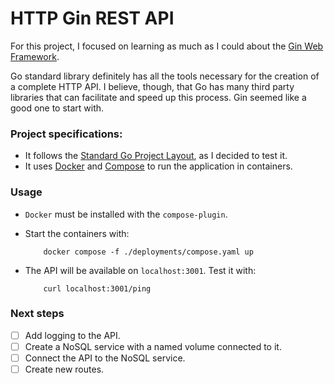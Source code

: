 # HTTP Gin REST API

For this project, I focused on learning as much as I could about the [Gin Web Framework](https://github.com/gin-gonic/gin). 

Go standard library definitely has all the tools necessary for the creation of a complete HTTP API. I believe, though, that Go has many third party libraries that can facilitate and speed up this process. Gin seemed like a good one to start with.

### Project specifications:

- It follows the [Standard Go Project Layout](https://github.com/golang-standards/project-layout), as I decided to test it.
- It uses [Docker](https://www.docker.com/) and [Compose](https://docs.docker.com/compose/) to run the application in containers.

### Usage 

- `Docker` must be installed with the `compose-plugin`. 

- Start the containers with:  
    ```
        docker compose -f ./deployments/compose.yaml up
    ```

- The API will be available on `localhost:3001`. Test it with:
    ```
        curl localhost:3001/ping
    ```

### Next steps

- [ ] Add logging to the API.
- [ ] Create a NoSQL service with a named volume connected to it.
- [ ] Connect the API to the NoSQL service.
- [ ] Create new routes.